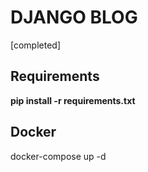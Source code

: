 # DJANGO BLOG

[completed]

## Requirements

**pip install -r requirements.txt**

## Docker

docker-compose up -d
